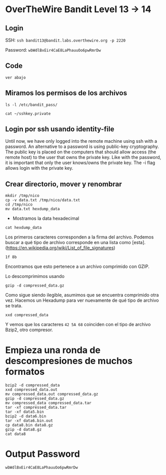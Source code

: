 # OverTheWire Bandit Level 13 -> 14

## Login 

SSH: ```ssh bandit13@bandit.labs.overthewire.org -p 2220```

Password: ```wbWdlBxEir4CaE8LaPhauuOo6pwRmrDw```

## Code


``` 
ver abajo

```

## Miramos los permisos de los archivos

```
ls -l /etc/bandit_pass/

cat ~/sshkey.private 
```


## Login por ssh usando identity-file

Until now, we have only logged into the remote machine using ssh with a password. An alternative to a password is using public-key cryptography. The public key is placed on the computers that should allow access (the remote host) to the user that owns the private key. Like with the password, it is important that only the user knows/owns the private key. The -i flag allows login with the private key.

## Crear directorio, mover y renombrar

``` 
mkdir /tmp/nico
cp -v data.txt /tmp/nico/data.txt
cd /tmp/nico
mv data.txt hexdump_data
```

* Mostramos la data hexadecimal

``` 
cat hexdump_data
```

Los primeros caracteres corresponden a la firma del archivo.
Podemos buscar a qué tipo de archivo corresponde en una lista como [esta].(https://en.wikipedia.org/wiki/List_of_file_signatures)

```
1f 8b
```
Encontramos que esto pertenece a un archivo comprimido con GZIP.

Lo descomprimimos usando 
```
gzip -d compressed_data.gz
```

Como sigue siendo ilegible, asumimos que se encuentra comprimido otra vez.
Hacemos un Hexadump para ver nuevamente de qué tipo de archivo se trata.
```
xxd compressed_data 
```
Y vemos que los caracteres ``` 42 5A 68 ``` coinciden con el tipo de archivo Bzip2, otro compresor.

# Empieza una ronda de descompresiones de muchos formatos

```
bzip2 -d compressed_data
xxd compressed_data.out
mv compressed_data.out compressed_data.gz
gzip -d compressed_data.gz 
mv compressed_data compressed_data.tar
tar -xf compressed_data.tar
tar -xf data5.bin 
bzip2 -d data6.bin
tar -xf data6.bin.out
cp data8.bin data8.gz
gzip -d data8.gz
cat data8

```



# Output Password

```
wbWdlBxEir4CaE8LaPhauuOo6pwRmrDw
```

``````
